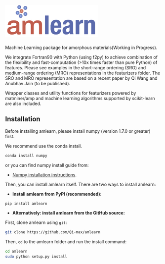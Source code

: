 # <img alt="amlearn" src="docs_rst/_static/amlearn_logo.png" width="300">
Machine Learning package for amorphous materials(Working in Progress).

We integrate Fortran90 with Python (using f2py) to achieve combination of the
flexibility and fast-computation (>10x times faster than pure Python) of features. Please see examples
in the short-range ordering (SRO) and medium-range ordering (MRO) representations
in the featurizers folder. The SRO and MRO representation are based on a recent
paper by Qi Wang and Anubhav Jain (to be published).

Wrapper classes and utility functions for featurizers powered by matminer/amp and machine
learning algorithms supported by scikit-learn are also included.




## Installation

Before installing amlearn, please install numpy (version 1.7.0 or greater) first.

We recommend use the conda install.

```sh
conda install numpy
```

or you can find numpy install guide from:

- [Numpy installation instructions](https://www.scipy.org/install.html).


Then, you can install amlearn itself. There are two ways to install amlearn:

- **Install amlearn from PyPI (recommended):**

```sh
pip install amlearn
```


- **Alternatively: install amlearn from the GitHub source:**

First, clone amlearn using `git`:

```sh
git clone https://github.com/Qi-max/amlearn
```

 Then, `cd` to the amlearn folder and run the install command:
```sh
cd amlearn
sudo python setup.py install
```

